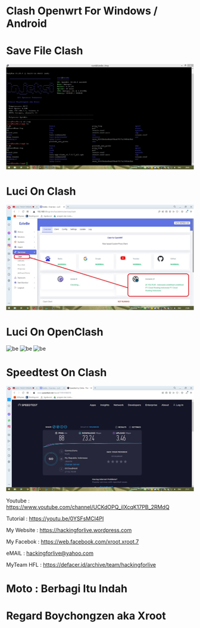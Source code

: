 # Clash Openwrt For Windows / Android

# Save File Clash
![be](https://raw.githubusercontent.com/boychongzen18/Clash-OpenWRT/main/terminal.jpg)

# Luci On Clash
![be](https://raw.githubusercontent.com/boychongzen18/Clash-OpenWRT/main/clash.jpg)

# Luci On OpenClash

![be](https://raw.githubusercontent.com/boychongzen18/Clash_End_OpenClash_OpenWRT/main/config.jpg)
![be](https://raw.githubusercontent.com/boychongzen18/Clash_End_OpenClash_OpenWRT/main/config1.jpg)
![be](https://raw.githubusercontent.com/boychongzen18/Clash_End_OpenClash_OpenWRT/main/akun-tj.jpg)

# Speedtest On Clash
![be](https://raw.githubusercontent.com/boychongzen18/Clash-OpenWRT/main/speedtest.jpg)


Youtube      : https://www.youtube.com/channel/UCKdOPQ_iIXcqK17PB_2RMdQ

Tutorial : https://youtu.be/0YSFsMCl4PI

My Website    : https://hackingforlive.wordpress.com

My Facebok    : https://web.facebook.com/xroot.xroot.7

eMAIL         : hackingforlive@yahoo.com      

MyTeam HFL    : https://defacer.id/archive/team/hackingforlive

# Moto : Berbagi Itu Indah

# Regard Boychongzen aka Xroot
